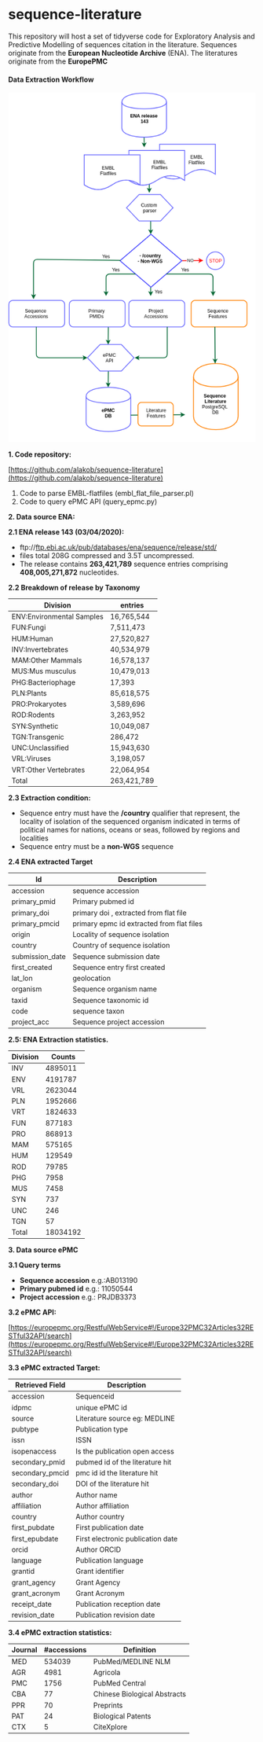 # sequence-literature
This repository will host a set of tidyverse code for Exploratory Analysis and Predictive Modelling of sequences citation in the literature. Sequences originate from the **European Nucleotide Archive** (ENA). The literatures originate from the **EuropePMC** 

#### Data Extraction Workflow

![alt text](preprocessing/WILDSIdataworkflow.png)

**1. Code repository:**

[https://github.com/alakob/sequence-literature](https://github.com/alakob/sequence-literature)

1. Code to parse EMBL-flatfiles (embl\_flat\_file\_parser.pl)
2. Code to query ePMC API (query\_epmc.py)

**2. Data source ENA:**

**2.1 ENA release 143 (**03/04/2020**):**

- ftp://[ftp.ebi.ac.uk/pub/databases/ena/sequence/release/std/](http://ftp.ebi.ac.uk/pub/databases/ena/sequence/release/std/)
- files total 208G compressed and 3.5T uncompressed.
- The release contains **263,421,789** sequence entries comprising **408,005,271,872** nucleotides.

**2.2 Breakdown of release by Taxonomy**

| Division | entries |
| --- | --- |
| ENV:Environmental Samples | 16,765,544 |
| FUN:Fungi | 7,511,473 |
| HUM:Human | 27,520,827 |
| INV:Invertebrates | 40,534,979 |
| MAM:Other Mammals | 16,578,137 |
| MUS:Mus musculus | 10,479,013 |
| PHG:Bacteriophage | 17,393 |
| PLN:Plants | 85,618,575 |
| PRO:Prokaryotes | 3,589,696 |
| ROD:Rodents | 3,263,952 |
| SYN:Synthetic | 10,049,087 |
| TGN:Transgenic | 286,472 |
| UNC:Unclassified | 15,943,630 |
| VRL:Viruses | 3,198,057 |
| VRT:Other Vertebrates | 22,064,954 |
| Total | 263,421,789 |

**2.3 Extraction condition:**

- Sequence entry must have the **/country** qualifier that represent, the locality of isolation of the sequenced organism indicated in terms of political names for nations, oceans or seas, followed by regions and localities
- Sequence entry must be a **non-WGS** sequence

**2.4 ENA extracted Target**

| Id | Description |
| --- | --- |
| accession | sequence accession |
| primary\_pmid | Primary pubmed id |
| primary\_doi | primary doi , extracted from flat file |
| primary\_pmcid | primary epmc id extracted from flat files |
| origin | Locality of sequence isolation |
| country | Country of sequence isolation |
| submission\_date | Sequence submission date |
| first\_created | Sequence entry first created |
| lat\_lon | geolocation |
| organism | Sequence organism name |
| taxid | Sequence taxonomic id |
| code | sequence taxon |
| project\_acc | Sequence project accession |

**2.5: ENA Extraction statistics.**

| Division | Counts |
| --- | --- |
| INV | 4895011 |
| ENV | 4191787 |
| VRL | 2623044 |
| PLN | 1952666 |
| VRT | 1824633 |
| FUN | 877183 |
| PRO | 868913 |
| MAM | 575165 |
| HUM | 129549 |
| ROD | 79785 |
| PHG | 7958 |
| MUS | 7458 |
| SYN | 737 |
| UNC | 246 |
| TGN | 57 |
| Total | 18034192 |

**3. Data source ePMC**

**3.1 Query terms**

- **Sequence accession** e.g.:AB013190
- **Primary pubmed id** e.g.: 11050544
- **Project accession** e.g.: PRJDB3373

**3.2 ePMC API:**

[https://europepmc.org/RestfulWebService#!/Europe32PMC32Articles32RESTful32API/search](https://europepmc.org/RestfulWebService#!/Europe32PMC32Articles32RESTful32API/search)

**3.3 ePMC extracted Target:**

| Retrieved Field | Description |
| --- | --- |
| accession | Sequenceid| primary accession| project accession |
| idpmc | unique ePMC id |
| source | Literature source eg: MEDLINE |
| pubtype | Publication type |
| issn | ISSN |
| isopenaccess | Is the publication open access |
| secondary\_pmid | pubmed id of the literature hit |
| secondary\_pmcid | pmc id id the literature hit |
| secondary\_doi | DOI of the literature hit |
| author | Author name |
| affiliation | Author affiliation |
| country | Author country |
| first\_pubdate | First publication date |
| first\_epubdate | First electronic publication date |
| orcid | Author ORCID |
| language | Publication language |
| grantid | Grant identifier |
| grant\_agency | Grant Agency |
| grant\_acronym | Grant Acronym |
| receipt\_date | Publication reception date |
| revision\_date | Publication revision date |

**3.4 ePMC extraction statistics:**

| Journal | #accessions | Definition |
| --- | --- | --- |
| MED | 534039 | PubMed/MEDLINE NLM |
| AGR | 4981 | Agricola |
| PMC | 1756 | PubMed Central |
| CBA | 77 | Chinese Biological Abstracts |
| PPR | 70 | Preprints |
| PAT | 24 | Biological Patents |
| CTX | 5 | CiteXplore |
